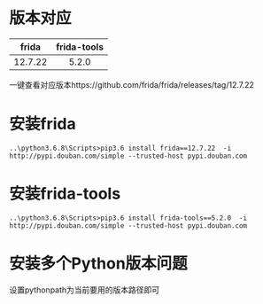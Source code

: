 # 版本对应
| frida    | frida-tools |
| :----:   | :----:      |
| 12.7.22  | 5.2.0       |

一键查看对应版本https://github.com/frida/frida/releases/tag/12.7.22
# 安装frida
```
..\python3.6.8\Scripts>pip3.6 install frida==12.7.22  -i http://pypi.douban.com/simple --trusted-host pypi.douban.com
```
# 安装frida-tools
```
..\python3.6.8\Scripts>pip3.6 install frida-tools==5.2.0  -i http://pypi.douban.com/simple --trusted-host pypi.douban.com
```
# 安装多个Python版本问题
设置pythonpath为当前要用的版本路径即可
